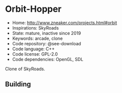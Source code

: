 # Orbit-Hopper

- Home: http://www.zneaker.com/projects.html#orbit
- Inspirations: SkyRoads
- State: mature, inactive since 2019
- Keywords: arcade, clone
- Code repository: @see-download
- Code language: C++
- Code license: GPL-2.0
- Code dependencies: OpenGL, SDL

Clone of SkyRoads.

## Building
